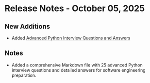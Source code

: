 # Release Notes - October 05, 2025

## New Additions
- Added [Advanced Python Interview Questions and Answers](https://github.com/Tanu-N-Prabhu/Python/blob/master/Python%20Coding%20Interview%20Prep/Advanced_Python_Interview_Questions.md)

## Notes
- Added a comprehensive Markdown file with 25 advanced Python interview questions and detailed answers for software engineering preparation.
